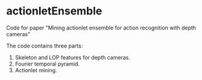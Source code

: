 actionletEnsemble
=================

Code for paper "Mining actionlet ensemble for action recognition with depth cameras"

The code contains three parts:
1) Skeleton and LOP features for depth cameras.
2) Fourier temporal pyramid.
3) Actionlet mining.